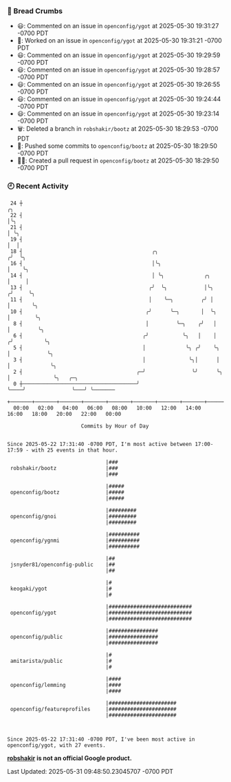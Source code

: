### 🍞 Bread Crumbs

 * 😃: Commented on an issue in `openconfig/ygot` at 2025-05-30 19:31:27 -0700 PDT
 * 👀: Worked on an issue in `openconfig/ygot` at 2025-05-30 19:31:21 -0700 PDT
 * 😃: Commented on an issue in `openconfig/ygot` at 2025-05-30 19:29:59 -0700 PDT
 * 😃: Commented on an issue in `openconfig/ygot` at 2025-05-30 19:28:57 -0700 PDT
 * 😃: Commented on an issue in `openconfig/ygot` at 2025-05-30 19:26:55 -0700 PDT
 * 😃: Commented on an issue in `openconfig/ygot` at 2025-05-30 19:24:44 -0700 PDT
 * 😃: Commented on an issue in `openconfig/ygot` at 2025-05-30 19:23:14 -0700 PDT
 * 🗑: Deleted a branch in `robshakir/bootz` at 2025-05-30 18:29:53 -0700 PDT
 * 🚢: Pushed some commits to `openconfig/bootz` at 2025-05-30 18:29:50 -0700 PDT
 * ✍🏼: Created a pull request in `openconfig/bootz` at 2025-05-30 18:29:50 -0700 PDT

### 🕘 Recent Activity
```
 24 ┼                                                                        ╭╮
 22 ┤                                                                        │╰╮
 21 ┤                                                                        │ ╰╮
 19 ┤                                                                        │  │
 18 ┤                                          ╭╮                           ╭╯  ╰╮
 16 ┤                                          │╰╮                          │    ╰╮
 14 ┤                                          │ ╰╮             ╭╮          │     │
 13 ┤                                         ╭╯  ╰╮            │╰╮        ╭╯     ╰╮
 11 ┤                                         │    ╰─╮         ╭╯ │        │       ╰╮
 10 ┤                                        ╭╯      ╰─╮       │  ╰╮       │        ╰╮
  8 ┤                                        │         ╰─╮    ╭╯   │       │         ╰╮
  6 ┤                                       ╭╯           ╰╮   │    │      ╭╯          ╰╮
  5 ┤                                       │             ╰╮ ╭╯    ╰╮     │            ╰╮
  3 ┤                                       │              ╰╮│      │     │             ╰╮
  2 ┤                                     ╭─╯               ╰╯      ╰╮    │              ╰╮   ╭─╮
  0 ┼─────────────────────────────────────╯                          ╰────╯               ╰───╯ ╰───────
    +───────+───────+───────+───────+───────+───────+───────+───────+───────+───────+───────+───────+────
  00:00   02:00   04:00   06:00   08:00   10:00   12:00   14:00   16:00   18:00   20:00   22:00   00:00   

						Commits by Hour of Day


Since 2025-05-22 17:31:40 -0700 PDT, I'm most active between 17:00-17:59 - with 25 events in that hour.

```



```
                                |###
 robshakir/bootz                |###
                                |###

                                |#####
 openconfig/bootz               |#####
                                |#####

                                |#########
 openconfig/gnoi                |#########
                                |#########

                                |##########
 openconfig/ygnmi               |##########
                                |##########

                                |##
 jsnyder81/openconfig-public    |##
                                |##

                                |#
 keogaki/ygot                   |#
                                |#

                                |###########################
 openconfig/ygot                |###########################
                                |###########################

                                |################
 openconfig/public              |################
                                |################

                                |#
 amitarista/public              |#
                                |#

                                |####
 openconfig/lemming             |####
                                |####

                                |######################
 openconfig/featureprofiles     |######################
                                |######################



Since 2025-05-22 17:31:40 -0700 PDT, I've been most active in openconfig/ygot, with 27 events.

```
**[robshakir](mailto:robjs@google.com) is not an official Google product.**  


Last Updated: 2025-05-31 09:48:50.23045707 -0700 PDT

